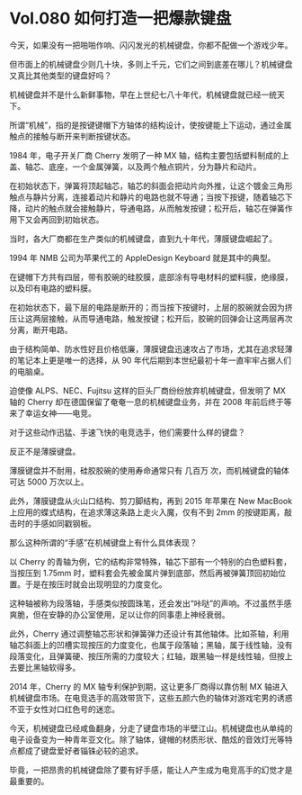 # Vol.080 如何打造一把爆款键盘

今天，如果没有一把啪啪作响、闪闪发光的机械键盘，你都不配做一个游戏少年。

但市面上的机械键盘少则几十块，多则上千元，它们之间到底差在哪儿？机械键盘又真比其他类型的键盘好吗？

机械键盘并不是什么新鲜事物，早在上世纪七八十年代，机械键盘就已经一统天下。

所谓“机械”，指的是按键键帽下方轴体的结构设计，使按键能上下运动，通过金属触点的接触与断开来判断按键状态。

1984 年，电子开关厂商 Cherry 发明了一种 MX 轴，结构主要包括塑料制成的上盖、轴芯、底座，一个金属弹簧，以及两个触点铜片，分为静片和动片。

在初始状态下，弹簧将顶起轴芯，轴芯的斜面会把动片向外推，让这个镀金三角形触点与静片分离，连接着动片和静片的电路也就不导通；当按下按键，随着轴芯下降，动片的触点就会接触静片，导通电路，从而触发按键；松开后，轴芯在弹簧作用下又会再回到初始状态。

当时，各大厂商都在生产类似的机械键盘，直到九十年代，薄膜键盘崛起了。

1994 年 NMB 公司为苹果代工的 AppleDesign Keyboard 就是其中的典型。

在键帽下方共有四层，带有胶碗的硅胶膜，底部涂有导电材料的塑料膜，绝缘膜，以及印有电路的塑料膜。

在初始状态下，最下层的电路是断开的；而当按下按键时，上层的胶碗就会因为挤压让这两层接触，从而导通电路，触发按键；松开后，胶碗的回弹会让这两层再次分离，断开电路。

由于结构简单、防水性好且价格低廉，薄膜键盘迅速攻占了市场，尤其在追求轻薄的笔记本上更是唯一的选择，从 90 年代后期到本世纪最初十年一直牢牢占据人们的电脑桌。

迫使像 ALPS、NEC、Fujitsu 这样的巨头厂商纷纷放弃机械键盘，但发明了 MX 轴的 Cherry 却在德国保留了奄奄一息的机械键盘业务，并在 2008 年前后终于等来了幸运女神——电竞。

对于这些动作迅猛、手速飞快的电竞选手，他们需要什么样的键盘？

反正不是薄膜键盘。

薄膜键盘并不耐用，硅胶胶碗的使用寿命通常只有 几百万 次，而机械键盘的轴体可达 5000 万次以上。

此外，薄膜键盘从火山口结构、剪刀脚结构，再到 2015 年苹果在 New MacBook 上应用的蝶式结构，在追求薄这条路上走火入魔，仅有不到 2mm 的按键距离，敲击时的手感如同戳钢板。

那么这种所谓的“手感”在机械键盘上有什么具体表现？

以 Cherry 的青轴为例，它的结构非常特殊，轴芯下部有一个特别的白色塑料套，当按压到 1.75mm 时，塑料套会先被金属片弹到底部，然后再被弹簧顶回初始位置。于是在按压时就会出现明显的力度变化。

这种轴被称为段落轴，手感类似按圆珠笔，还会发出“咔哒”的声响。不过虽然手感爽脆，但在安静的办公室使用，足以让你的同事患上神经衰弱。

此外，Cherry 通过调整轴芯形状和弹簧弹力还设计有其他轴体。比如茶轴，利用轴芯斜面上的凹槽实现按压的力度变化，也属于段落轴；黑轴，属于线性轴，没有段落变化，且弹簧硬、按压所需的力度较大；红轴，跟黑轴一样是线性轴，但按上去要比黑轴软得多。

2014 年，Cherry 的 MX 轴专利保护到期，这让更多厂商得以靠仿制 MX 轴进入机械键盘市场。在电竞选手的高效带货下，这些五颜六色的轴体对游戏宅男的诱惑不亚于女性对口红色号的迷恋。

今天，机械键盘已经咸鱼翻身，分走了键盘市场的半壁江山。机械键盘也从单纯的电子设备变为一种青年亚文化。除了轴体，键帽的材质形状、酷炫的音效灯光等特点都成了键盘爱好者锱铢必较的追求。

毕竟，一把昂贵的机械键盘除了要有好手感，能让人产生成为电竞高手的幻觉才是最重要的。
